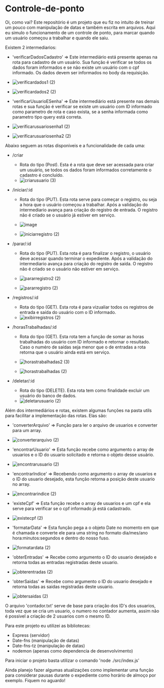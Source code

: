 ﻿# Controle-de-ponto

Oi, como vai?
Este repositório é um projeto que eu fiz no intuito de treinar um pouco com manipulação de datas e também escrita em arquivos.
Aqui eu simulo o funcionamento de um controle de ponto, para marcar quando um usuário começou a trabalhar e quando ele saiu.

Existem 2 intermediarios:

- 'verificarDadosCadastro' => Este intermediário está presente apenas na rota para cadastro de um usuário. Sua função é verificar se todos os dados foram informados e se não existe um usuário com o cpf informado. Os dados devem ser informados no body da requisição.
- ![verificardados1 (2)](https://github.com/RuanPabloSS/Controle-De-Ponto/assets/124942516/807dd0bd-8b8d-453e-b8d6-645b32baf2fa)
  
- ![verificardados2 (2)](https://github.com/RuanPabloSS/Controle-De-Ponto/assets/124942516/921191cc-820f-4d06-bda2-f1cbee9f4a31)

- 'verificarUsuarioESenha' => Este intermediário está presente nas demais rotas e sua função é verificar se existe um usuário com ID informado como parametro de rota e caso exista, se a senha informada como parametro tipo query está correta.
- ![verificarusuariosenha1 (2)](https://github.com/RuanPabloSS/Controle-De-Ponto/assets/124942516/2602f1e4-ddd0-4ed6-953f-461de7694bd0)
  
- ![verificarusuariosenha2 (2)](https://github.com/RuanPabloSS/Controle-De-Ponto/assets/124942516/185e7370-bb55-4ad6-9f27-bae4fe1a4fc2)

Abaixo seguem as rotas disponiveis e a funcionalidade de cada uma:

- /criar
    - Rota do tipo (Post). Esta é a rota que deve ser acessada para criar um usuário, se todos os dados foram informados corretamente o cadastro é concluído.
    - ![criarusuario (3)](https://github.com/RuanPabloSS/Controle-De-Ponto/assets/124942516/3acc887e-4381-44d5-a512-877f6a42b350)

- /iniciar/:id
    - Rota do tipo (PUT). Esta rota serve para começar o registro, ou seja a hora que o usuário começou a trabalhar. Após a validação do intermediario avança para criação do registro de entrada. O registro não é criado se o usuário já estiver em serviço.
    - ![image](https://github.com/RuanPabloSS/Controle-De-Ponto/assets/124942516/b3dfb23b-88ea-4252-b365-b12a8b9a9239)
      
    - ![iniciarregistro (2)](https://github.com/RuanPabloSS/Controle-De-Ponto/assets/124942516/09f04840-6a4e-4e56-8321-bc8026540a4d)

- /parar/:id
    - Rota do tipo (PUT). Esta rota é para finalizar o registro, o usuário deve acessar quando terminar o expediente. Após a validação do intermediario avança para criação do registro de saída. O registro não é criado se o usuário não estiver em serviço.
    - ![pararregistro2 (2)](https://github.com/RuanPabloSS/Controle-De-Ponto/assets/124942516/24ed41c1-3234-4401-b089-f30d9324d750)
      
    - ![pararregistro (2)](https://github.com/RuanPabloSS/Controle-De-Ponto/assets/124942516/2cde6583-c50a-4f23-9c1a-807150f8913d)

- /registros/:id
    - Rota do tipo (GET). Esta rota é para vizualiar todos os registros de entrada e saída do usuário com o ID informado.
    - ![exibirregistros (2)](https://github.com/RuanPabloSS/Controle-De-Ponto/assets/124942516/a65b5775-5184-42a1-94d2-44dfbdb0dc99)

- /horasTrabalhadas/:id
    - Rota do tipo (GET). Esta rota tem a função de somar as horas trabalhadas do usuário com ID informado e retornar o resultado. Caso o numéro de saídas seja menor que o de entradas a rota retorna que o usuário ainda está em serviço.
    - ![horastrabalhadas2 (3)](https://github.com/RuanPabloSS/Controle-De-Ponto/assets/124942516/6b18d53f-6178-45cb-9896-79e1392bbee7)

    - ![horastrabalhadas (2)](https://github.com/RuanPabloSS/Controle-De-Ponto/assets/124942516/f707f8b2-d595-4663-8c4f-3a1cf2f52728)

- /deletar/:id
    - Rota do tipo (DELETE). Esta rota tem como finalidade excluir um usuário do banco de dados.
    - ![deletarusuario (2)](https://github.com/RuanPabloSS/Controle-De-Ponto/assets/124942516/23c56552-2127-4990-96f3-2cd874dc011f)

Além dos intermediários e rotas, existem algumas funções na pasta utils para facilitar a implementação das rotas. Elas são:

- 'converterArquivo' => Função para ler o arquivo de usuarios e converter para um array.
- ![converterarquivo (2)](https://github.com/RuanPabloSS/Controle-De-Ponto/assets/124942516/dacf0750-5547-4257-a1ef-903b3829349a)
  
- 'encontrarUsuario' => Esta função recebe como argumento o array de usuarios e o ID do usuario solicitado e retorna o objeto desse usuário.
- ![encontrarusuario (2)](https://github.com/RuanPabloSS/Controle-De-Ponto/assets/124942516/1358be4f-7c2c-4f02-9d3e-cef837f7e69b)

- 'encontrarIndice' => Recebendo como argumento o array de usuarios e o ID do usuario desejado, esta função retorna a posição deste usuario no array.
- ![encontrarindice (2)](https://github.com/RuanPabloSS/Controle-De-Ponto/assets/124942516/b85b5648-675a-48c6-ab06-705b7668daf0)

- 'existeCpf' => Esta função recebe o array de usuarios e um cpf e ela serve para verificar se o cpf informado já está cadastrado.
- ![existecpf (2)](https://github.com/RuanPabloSS/Controle-De-Ponto/assets/124942516/02cdad1d-b4ae-4419-91b7-9acf13446568)

- 'formatarData' => Esta função pega a o objeto Date no momento em que é chamada e converte ele para uma string no formato dia/mes/ano hora:minutos:segundos e dentro do nosso fuso.
- ![formatardata (2)](https://github.com/RuanPabloSS/Controle-De-Ponto/assets/124942516/025f5cec-c12f-4950-bf3f-5e9c0aef1132)

- 'obterEntradas' => Recebe como argumento o ID do usuario desejado e retorna todas as entradas registradas deste usuario.
- ![obterentradas (2)](https://github.com/RuanPabloSS/Controle-De-Ponto/assets/124942516/aca22476-df8d-470e-a122-3e28293aebb5)

- 'obterSaidas' => Recebe como argumento o ID do usuario desejado e retorna todas as saidas registradas deste usuario.
- ![obtersaidas (2)](https://github.com/RuanPabloSS/Controle-De-Ponto/assets/124942516/d940ddaa-df8f-4e2e-a80c-a459a73c3072)

O arquivo 'contador.txt' serve de base para criação dos ID's dos usuarios, toda vez que se cria um usuario, o numero no contador aumenta, assim não é possivel a criação de 2 usuarios com o mesmo ID.

Para este projeto eu utilizei as bibliotecas:
- Express (servidor)
- Date-fns (manipulação de datas)
- Date-fns-tz (manipulação de datas)
- nodemon (apenas como dependencia de desenvolvimento)

Para iniciar o projeto basta utilizar o comando 'node ./src/index.js'

Ainda planejo fazer algumas atualizações como implementar uma função para considerar pausas durante o expediente como horário de almoço por exemplo. Fiquem no aguardo!
